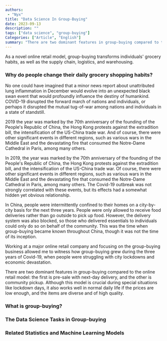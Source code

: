 ```yaml
---
authors:
 - "Nyx"
title: "Data Science In Group-Buying"
date: 2023-09-13
description: ""
tags: ["data science", "group-buying"]
Categories: ["Article", "English"]
summary: "There are two dominant features in group-buying compared to the online retail model: the first is pre-sale with next-day delivery, and the other is community pickup."
---
```


As a novel online retail model, group-buying transforms individuals' grocery habits, as well as the supply chain, logistics, and warehousing.

### Why do people change their daily grocery shopping habits?

No one could have imagined that a minor news report about unattributed lung inflammation in December would evolve into an unexpected black swan event that would profoundly influence the destiny of humankind. COVID-19 disrupted the forward march of nations and individuals, or perhaps it disrupted the mutual tug-of-war among nations and individuals in a state of standstill.

2019 the year was marked by the 70th anniversary of the founding of the People's Republic of China, the Hong Kong protests against the extradition bill, the intensification of the US-China trade war. And of course, there were other significant events in different regions, such as various wars in the Middle East and the devastating fire that consumed the Notre-Dame Cathedral in Paris, among many others. 

In 2019, the year was marked by the 70th anniversary of the founding of the People's Republic of China, the Hong Kong protests against the extradition bill, and the intensification of the US-China trade war. Of course, there were other significant events in different regions, such as various wars in the Middle East and the devastating fire that consumed the Notre-Dame Cathedral in Paris, among many others. The Covid-19 outbreak was not strongly correlated with these events, but its effects had a somewhat hidden yet obvious relationship.

In China, people were intermittently confined to their homes on a city-by-city basis for the next three years. People were only allowed to receive food deliveries rather than go outside to pick up food. However, the delivery system was also blocked, so those who delivered essentials to individuals could only do so on behalf of the community. This was the time when group-buying became known throughout China, though it was not the time of its inception.

Working at a major online retail company and focusing on the group-buying business allowed me to witness how group-buying grew during the three years of Covid-19, when people were struggling with city lockdowns and economic devastation.

There are two dominant features in group-buying compared to the online retail model: the first is pre-sale with next-day delivery, and the other is community pickup. Although this model is crucial during special situations like lockdown days, it also works well in normal daily life if the prices are low enough, and the items are diverse and of high quality.

### What is group-buying?

### The Data Science Tasks in Group-buying

### Related Statistics and Machine Learning Models